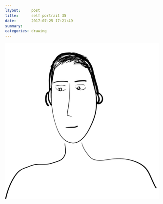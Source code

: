```yaml
---
layout:     post
title:      self portrait 35
date:       2017-07-25 17:21:49
summary:    
categories: drawing
---
```

![self portrait 35](/images/diary/self-portrait-35.png "Stop procrastination FFS.")
